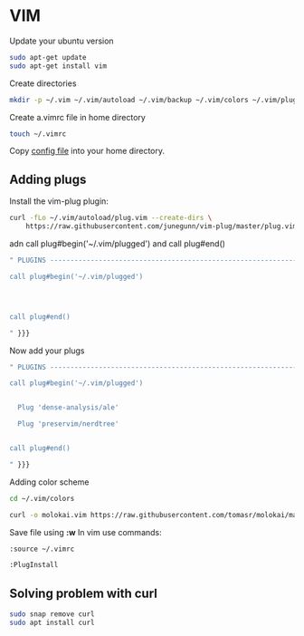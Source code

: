 # VIM

Update your ubuntu version
```bash
sudo apt-get update
sudo apt-get install vim
```

Create directories
```bash
mkdir -p ~/.vim ~/.vim/autoload ~/.vim/backup ~/.vim/colors ~/.vim/plugged
```

Create a.vimrc file in home directory
```bash
touch ~/.vimrc
```

Copy [config file](.vimrc) into your home directory.

## Adding plugs

Install the vim-plug plugin:
```bash
curl -fLo ~/.vim/autoload/plug.vim --create-dirs \
    https://raw.githubusercontent.com/junegunn/vim-plug/master/plug.vim
```

adn call plug#begin('~/.vim/plugged') and call plug#end() 
```bash
" PLUGINS ---------------------------------------------------------------- {{{

call plug#begin('~/.vim/plugged')




call plug#end()

" }}}
```

Now add your plugs
```bash
" PLUGINS ---------------------------------------------------------------- {{{

call plug#begin('~/.vim/plugged')


  Plug 'dense-analysis/ale'

  Plug 'preservim/nerdtree'


call plug#end()

" }}}
```

Adding color scheme
```bash
cd ~/.vim/colors

curl -o molokai.vim https://raw.githubusercontent.com/tomasr/molokai/master/colors/molokai.vim
```
Save file using **:w**
In vim use commands:
```bash
:source ~/.vimrc

:PlugInstall
```
## Solving problem with curl

```bash
sudo snap remove curl
sudo apt install curl
```
